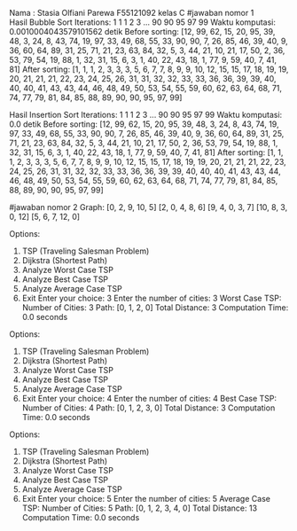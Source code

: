 Nama : Stasia Olfiani Parewa F55121092 kelas C
#jawaban nomor 1                                                                                
Hasil Bubble Sort
Iterations:
1 1 1 2 3 ... 90 90 95 97 99 
Waktu komputasi: 0.0010004043579101562 detik
Before sorting: [12, 99, 62, 15, 20, 95, 39, 48, 3, 24, 8, 43, 74, 19, 97, 33, 49, 68, 55, 33, 90, 90, 7, 26, 85, 46, 39, 40, 9, 36, 60, 64, 89, 31, 25, 71, 21, 23, 63, 84, 32, 5, 3, 44, 21, 10, 21, 17, 50, 2, 36, 53, 79, 54, 19, 88, 1, 32, 31, 15, 6, 3, 1, 40, 22, 43, 18, 1, 77, 9, 59, 40, 7, 41, 81]
After sorting: [1, 1, 1, 2, 3, 3, 3, 5, 6, 7, 7, 8, 9, 9, 10, 12, 15, 15, 17, 18, 19, 19, 20, 21, 21, 21, 22, 23, 24, 25, 26, 31, 31, 32, 32, 33, 33, 36, 36, 39, 39, 40, 40, 40, 41, 43, 43, 44, 46, 48, 49, 50, 53, 54, 55, 59, 60, 62, 63, 64, 68, 71, 74, 77, 79, 81, 84, 85, 88, 89, 90, 90, 95, 97, 99]

Hasil Insertion Sort
Iterations:
1 1 1 2 3 ... 90 90 95 97 99 
Waktu komputasi: 0.0 detik
Before sorting: [12, 99, 62, 15, 20, 95, 39, 48, 3, 24, 8, 43, 74, 19, 97, 33, 49, 68, 55, 33, 90, 90, 7, 26, 85, 46, 39, 40, 9, 36, 60, 64, 89, 31, 25, 71, 21, 23, 63, 84, 32, 5, 3, 44, 21, 10, 21, 17, 50, 2, 36, 53, 79, 54, 19, 88, 1, 32, 31, 15, 6, 3, 1, 40, 22, 43, 18, 1, 77, 9, 59, 40, 7, 41, 81]
After sorting: [1, 1, 1, 2, 3, 3, 3, 5, 6, 7, 7, 8, 9, 9, 10, 12, 15, 15, 17, 18, 19, 19, 20, 21, 21, 21, 22, 23, 24, 25, 26, 31, 31, 32, 32, 33, 33, 36, 36, 39, 39, 40, 40, 40, 41, 43, 43, 44, 46, 48, 49, 50, 53, 54, 55, 59, 60, 62, 63, 64, 68, 71, 74, 77, 79, 81, 84, 85, 88, 89, 90, 90, 95, 97, 99]

#jawaban nomor 2
Graph:
[0, 2, 9, 10, 5]
[2, 0, 4, 8, 6]
[9, 4, 0, 3, 7]
[10, 8, 3, 0, 12]
[5, 6, 7, 12, 0]

Options:
1. TSP (Traveling Salesman Problem)
2. Dijkstra (Shortest Path)
3. Analyze Worst Case TSP
4. Analyze Best Case TSP
5. Analyze Average Case TSP
0. Exit
Enter your choice: 3
Enter the number of cities: 3
Worst Case TSP:
Number of Cities: 3
Path: [0, 1, 2, 0]
Total Distance: 3
Computation Time: 0.0 seconds

Options:
1. TSP (Traveling Salesman Problem)
2. Dijkstra (Shortest Path)
3. Analyze Worst Case TSP
4. Analyze Best Case TSP
5. Analyze Average Case TSP
0. Exit
Enter your choice: 4
Enter the number of cities: 4
Best Case TSP:
Number of Cities: 4
Path: [0, 1, 2, 3, 0]
Total Distance: 3
Computation Time: 0.0 seconds

Options:
1. TSP (Traveling Salesman Problem)
2. Dijkstra (Shortest Path)
3. Analyze Worst Case TSP
4. Analyze Best Case TSP
5. Analyze Average Case TSP
0. Exit
Enter your choice: 5
Enter the number of cities: 5
Average Case TSP:
Number of Cities: 5
Path: [0, 1, 2, 3, 4, 0]
Total Distance: 13
Computation Time: 0.0 seconds
